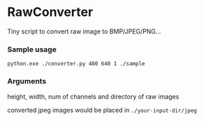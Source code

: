 # RawConverter
Tiny script to convert raw image to BMP/JPEG/PNG...

### Sample usage

`python.exe ./converter.py 400 640 1 ./sample`

### Arguments

height, width, num of channels and directory of raw images

converted jpeg images would be placed in `./your-input-dir/jpeg`

